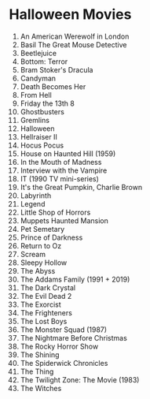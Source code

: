 # Halloween Movies

1. An American Werewolf in London
1. Basil The Great Mouse Detective
1. Beetlejuice
1. Bottom: Terror
1. Bram Stoker's Dracula
1. Candyman
1. Death Becomes Her
1. From Hell
1. Friday the 13th 8
1. Ghostbusters
1. Gremlins
1. Halloween
1. Hellraiser II
1. Hocus Pocus
1. House on Haunted Hill (1959)
1. In the Mouth of Madness
1. Interview with the Vampire
1. IT (1990 TV mini-series)
1. It's the Great Pumpkin, Charlie Brown
1. Labyrinth
1. Legend
1. Little Shop of Horrors
1. Muppets Haunted Mansion
1. Pet Semetary
1. Prince of Darkness
1. Return to Oz
1. Scream
1. Sleepy Hollow
1. The Abyss
1. The Addams Family (1991 + 2019)
1. The Dark Crystal
1. The Evil Dead 2
1. The Exorcist
1. The Frighteners
1. The Lost Boys
1. The Monster Squad (1987)
1. The Nightmare Before Christmas
1. The Rocky Horror Show
1. The Shining
1. The Spiderwick Chronicles
1. The Thing
1. The Twilight Zone: The Movie (1983)
1. The Witches
